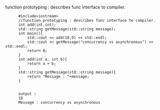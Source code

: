 function prototyping : describes func interface to compiler.

          #include<iostream>
          //function prototyping : describes func interface to compiler.
          int add(int,int);
          std::string getMessage(std::string message);
          int main(){    
              std::cout << add(10,9) << std::endl;
              std::cout << getMessage("concurrency vs asynchronous") << std::endl;
              return 0;
          }
          int add(int a, int b){
              return a + b;
          }
          std::string getMessage(std::string message){
              return "Message : "+message;
          }
          
          
          output : 
          19
          Message : concurrency vs asynchronous
